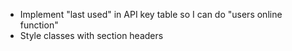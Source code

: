 - Implement "last used" in API key table so I can do "users online function"
- Style classes with section headers